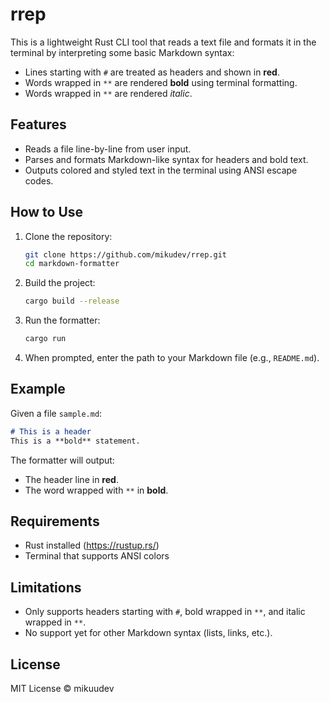 # rrep

This is a lightweight Rust CLI tool that reads a text file and formats it in the terminal by interpreting some basic Markdown syntax:

- Lines starting with `#` are treated as headers and shown in **red**.
- Words wrapped in `**` are rendered **bold** using terminal formatting.
- Words wrapped in `**` are rendered *italic*.

## Features

- Reads a file line-by-line from user input.
- Parses and formats Markdown-like syntax for headers and bold text.
- Outputs colored and styled text in the terminal using ANSI escape codes.

## How to Use

1. Clone the repository:
    ```bash
    git clone https://github.com/mikudev/rrep.git
    cd markdown-formatter
    ```

2. Build the project:
    ```bash
    cargo build --release
    ```

3. Run the formatter:
    ```bash
    cargo run
    ```

4. When prompted, enter the path to your Markdown file (e.g., `README.md`).

## Example

Given a file `sample.md`:

```md
# This is a header
This is a **bold** statement.
```


The formatter will output:

- The header line in **red**.
- The word wrapped with `**` in **bold**.

## Requirements

- Rust installed (https://rustup.rs/)
- Terminal that supports ANSI colors

## Limitations

- Only supports headers starting with `#`, bold wrapped in `**`, and italic wrapped in `**`.
- No support yet for other Markdown syntax (lists, links, etc.).

## License

MIT License © mikuudev
